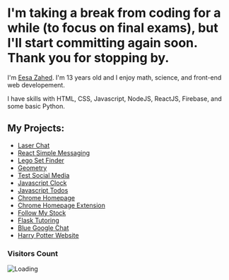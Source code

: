 <!--
**EesaZahed/eesazahed** is a ✨ _special_ ✨ repository because its `README.md` (this file) appears on your GitHub profile.

Here are some ideas to get you started:

- 🔭 I’m currently working on ...
- 🌱 I’m currently learning ...
- 👯 I’m looking to collaborate on ...
- 🤔 I’m looking for help with ...
- 💬 Ask me about ...
- 📫 How to reach me: ...
- 😄 Pronouns: ...
- ⚡ Fun fact: ...
-->

# I'm taking a break from coding for a while (to focus on final exams), but I'll start committing again soon. Thank you for stopping by.

I'm [Eesa Zahed](https://eesa.zahed.ca). I'm 13 years old and I enjoy math, science, and front-end web developement.

I have skills with HTML, CSS, Javascript, NodeJS, ReactJS, Firebase, and some basic Python.

## My Projects:

- [Laser Chat](https://github.com/EesaZahed/laser-chat)
- [React Simple Messaging](https://github.com/EesaZahed/react-simple-messaging)
- [Lego Set Finder](https://github.com/EesaZahed/lego-set-finder/)
- [Geometry](https://github.com/EesaZahed/geometry-whiz/)
- [Test Social Media](https://github.com/EesaZahed/test-social-media/)
- [Javascript Clock](https://github.com/EesaZahed/javascript-clock/)
- [Javascript Todos](https://github.com/EesaZahed/js-todos/)
- [Chrome Homepage](https://github.com/EesaZahed/homepage/)
- [Chrome Homepage Extension](https://github.com/EesaZahed/chrome-extension-for-homepage)
- [Follow My Stock](https://github.com/EesaZahed/follow-my-stock/)
- [Flask Tutoring](https://github.com/EesaZahed/flask-tutoring)
- [Blue Google Chat](https://github.com/EesaZahed/blue-google-chat-chrome-extension)
- [Harry Potter Website](https://github.com/EesaZahed/harry-potter)

### Visitors Count

<img align="left" src = "https://profile-counter.glitch.me/eesazahed/count.svg" alt ="Loading">
